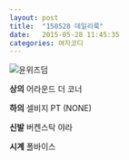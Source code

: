 ```yaml
---
layout: post
title:  "150528 데일리룩"
date:   2015-05-28 11:45:35
categories: 여자코디
---
```


![윤위즈덤](https://lh4.googleusercontent.com/-xlBjsrjaofw/VWhn6GsKqzI/AAAAAAAAACc/ZBzPyRBkpPA/w351-h225-no/0528.jpg)

**상의** 어라운드 더 코너

**하의** 셀비지 PT (NONE)

**신발**  버켄스탁 야라

**시계** 폴바이스
